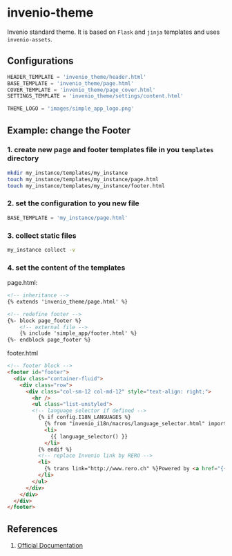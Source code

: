 # invenio-theme

Invenio standard theme. It is based on `Flask` and `jinja` templates and uses `invenio-assets`.

## Configurations

```python
HEADER_TEMPLATE = 'invenio_theme/header.html'
BASE_TEMPLATE = 'invenio_theme/page.html'
COVER_TEMPLATE = 'invenio_theme/page_cover.html'
SETTINGS_TEMPLATE = 'invenio_theme/settings/content.html'

THEME_LOGO = 'images/simple_app_logo.png'
```

## Example: change the Footer

### 1. create new page and footer templates file in you `templates` directory

```bash
mkdir my_instance/templates/my_instance
touch my_instance/templates/my_instance/page.html
touch my_instance/templates/my_instance/footer.html
```

### 2. set the configuration to you new file

```python
BASE_TEMPLATE = 'my_instance/page.html'
```

### 3. collect static files

```bash
my_instance collect -v
```

### 4. set the content of the templates

page.html:

```html
<!-- inheritance -->
{% extends 'invenio_theme/page.html' %}

<!-- redefine footer -->
{%- block page_footer %}
    <!-- external file -->
    {% include 'simple_app/footer.html' %}
{%- endblock page_footer %}
```

footer.html

```html
<!-- footer block -->
<footer id="footer">
  <div class="container-fluid">
    <div class="row">
      <div class="col-sm-12 col-md-12" style="text-align: right;">
        <hr />
        <ul class="list-unstyled">
        <!-- language selector if defined -->
          {% if config.I18N_LANGUAGES %}
            {% from "invenio_i18n/macros/language_selector.html" import language_selector %}
            <li>
              {{ language_selector() }}
            </li>
          {% endif %}
          <!-- replace Invenio link by RERO -->
          <li>
            {% trans link="http://www.rero.ch" %}Powered by <a href="{{link}}">RERO</a>{% endtrans %}
          </li>
        </ul>
      </div>
    </div>
  </div>
</footer>
```

## References

1. [Official Documentation](https://invenio-theme.readthedocs.io)
